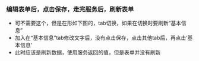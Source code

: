 ### 编辑表单后，点击保存，走完服务后，刷新表单
* 可不需要这个，但是在形如下图的，tab切换，如果在切换时要刷新“基本信息”
* 加入在“基本信息”tab修改文字后，没有点击保存，点击其他tab后，再点击‘基本信息’
* 此时应该是刷新数据，使用服务返回的值，但是表单并没有刷新
